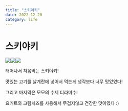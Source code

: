 ```yaml
---
title: "스키야키"
date: 2022-12-20
category: life
---
```


# 스키야키

![](/storage/20221220095236249802.jpg)![](/storage/20221220095245743244.jpg)![](/storage/202212200953042461.jpg)

태어나서 처음먹는 스키야키!

맛있는 고기를 날계란에 넣어서 먹는게 생각보다 너무 맛있었다!

그리고 마지막은 모모의 수제 티라미수!

요거트와 크림치즈를 사용해서 무겁지않고 건강한 맛이였다 :)
